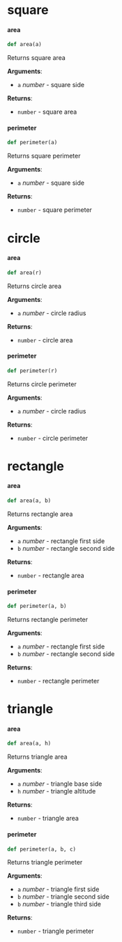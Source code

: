 <a id="square"></a>

# square

<a id="square.area"></a>

#### area

```python
def area(a)
```

Returns square area

**Arguments**:

- `a` _number_ - square side
  

**Returns**:

- `number` - square area

<a id="square.perimeter"></a>

#### perimeter

```python
def perimeter(a)
```

Returns square perimeter

**Arguments**:

- `a` _number_ - square side
  

**Returns**:

- `number` - square perimeter

<a id="circle"></a>

# circle

<a id="circle.area"></a>

#### area

```python
def area(r)
```

Returns circle area

**Arguments**:

- `a` _number_ - circle radius
  

**Returns**:

- `number` - circle area

<a id="circle.perimeter"></a>

#### perimeter

```python
def perimeter(r)
```

Returns circle perimeter

**Arguments**:

- `a` _number_ - circle radius
  

**Returns**:

- `number` - circle perimeter

<a id="rectangle"></a>

# rectangle

<a id="rectangle.area"></a>

#### area

```python
def area(a, b)
```

Returns rectangle area

**Arguments**:

- `a` _number_ - rectangle first side
- `b` _number_ - rectangle second side
  

**Returns**:

- `number` - rectangle area

<a id="rectangle.perimeter"></a>

#### perimeter

```python
def perimeter(a, b)
```

Returns rectangle perimeter

**Arguments**:

- `a` _number_ - rectangle first side
- `b` _number_ - rectangle second side
  

**Returns**:

- `number` - rectangle perimeter

<a id="triangle"></a>

# triangle

<a id="triangle.area"></a>

#### area

```python
def area(a, h)
```

Returns triangle area

**Arguments**:

- `a` _number_ - triangle base side
- `h` _number_ - triangle altitude
  

**Returns**:

- `number` - triangle area

<a id="triangle.perimeter"></a>

#### perimeter

```python
def perimeter(a, b, c)
```

Returns triangle perimeter

**Arguments**:

- `a` _number_ - triangle first side
- `b` _number_ - triangle second side
- `b` _number_ - triangle third side
  

**Returns**:

- `number` - triangle perimeter

